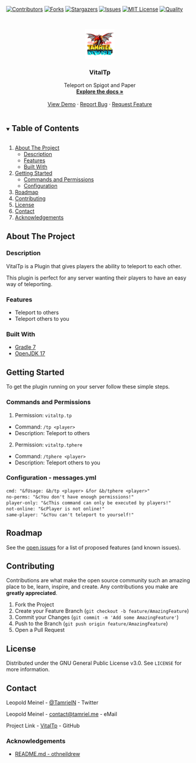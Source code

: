 <!-- PROJECT SHIELDS -->
[![Contributors][contributors-shield]][contributors-url]
[![Forks][forks-shield]][forks-url]
[![Stargazers][stars-shield]][stars-url]
[![Issues][issues-shield]][issues-url]
[![MIT License][license-shield]][license-url]
[![Quality][quality-shield]][quality-url]

<!-- PROJECT LOGO -->
<!--suppress ALL -->
<br />
<p align="center">
  <a href="https://github.com/TamrielNetwork/VitalTp">
    <img src="images/logo.png" alt="Logo" width="80" height="80">
  </a>

<h3 align="center">VitalTp</h3>

  <p align="center">
    Teleport on Spigot and Paper
    <br />
    <a href="https://github.com/TamrielNetwork/VitalTp"><strong>Explore the docs »</strong></a>
    <br />
    <br />
    <a href="https://github.com/TamrielNetwork/VitalTp">View Demo</a>
    ·
    <a href="https://github.com/TamrielNetwork/VitalTp/issues">Report Bug</a>
    ·
    <a href="https://github.com/TamrielNetwork/VitalTp/issues">Request Feature</a>
  </p>

<!-- TABLE OF CONTENTS -->
<details open="open">
  <summary><h2 style="display: inline-block">Table of Contents</h2></summary>
  <ol>
    <li>
      <a href="#about-the-project">About The Project</a>
      <ul>
        <li><a href="#description">Description</a></li>
        <li><a href="#features">Features</a></li>
        <li><a href="#built-with">Built With</a></li>
      </ul>
    </li>
    <li>
      <a href="#getting-started">Getting Started</a>
      <ul>
        <li><a href="#commands-and-permissions">Commands and Permissions</a></li>
        <li><a href="#configuration - messages.yml">Configuration</a></li>
      </ul>
    </li>
    <li><a href="#roadmap">Roadmap</a></li>
    <li><a href="#contributing">Contributing</a></li>
    <li><a href="#license">License</a></li>
    <li><a href="#contact">Contact</a></li>
    <li><a href="#acknowledgements">Acknowledgements</a></li>
  </ol>
</details>

<!-- ABOUT THE PROJECT -->

## About The Project

### Description

VitalTp is a Plugin that gives players the ability to teleport to each other.

This plugin is perfect for any server wanting their players to have an easy way of teleporting.

### Features

* Teleport to others
* Teleport others to you

### Built With

* [Gradle 7](https://docs.gradle.org/7.4/release-notes.html)
* [OpenJDK 17](https://openjdk.java.net/projects/jdk/17/)

<!-- GETTING STARTED -->

## Getting Started

To get the plugin running on your server follow these simple steps.

### Commands and Permissions

1. Permission: `vitaltp.tp`

* Command: `/tp <player>`
* Description: Teleport to others

2. Permission: `vitaltp.tphere`

* Command: `/tphere <player>`
* Description: Teleport others to you

### Configuration - messages.yml

```
cmd: "&fUsage: &b/tp <player> &for &b/tphere <player>"
no-perms: "&cYou don't have enough permissions!"
player-only: "&cThis command can only be executed by players!"
not-online: "&cPlayer is not online!"
same-player: "&cYou can't teleport to yourself!"
```

<!-- ROADMAP -->

## Roadmap

See the [open issues](https://github.com/TamrielNetwork/VitalTp/issues) for a list of proposed features (and known
issues).

<!-- CONTRIBUTING -->

## Contributing

Contributions are what make the open source community such an amazing place to be, learn, inspire, and create. Any
contributions you make are **greatly appreciated**.

1. Fork the Project
2. Create your Feature Branch (`git checkout -b feature/AmazingFeature`)
3. Commit your Changes (`git commit -m 'Add some AmazingFeature'`)
4. Push to the Branch (`git push origin feature/AmazingFeature`)
5. Open a Pull Request

<!-- LICENSE -->

## License

Distributed under the GNU General Public License v3.0. See `LICENSE` for more information.

<!-- CONTACT -->

## Contact

Leopold Meinel - [@TamrielN](https://twitter.com/TamrielN) - Twitter

Leopold Meinel - [contact@tamriel.me](mailto:contact@tamriel.me) - eMail

Project Link - [VitalTp](https://github.com/TamrielNetwork/VitalTp) - GitHub

<!-- ACKNOWLEDGEMENTS -->

### Acknowledgements

* [README.md - othneildrew](https://github.com/othneildrew/Best-README-Template)

<!-- MARKDOWN LINKS & IMAGES -->

[contributors-shield]: https://img.shields.io/github/contributors-anon/TamrielNetwork/VitalTp?style=for-the-badge

[contributors-url]: https://github.com/TamrielNetwork/VitalTp/graphs/contributors

[forks-shield]: https://img.shields.io/github/forks/TamrielNetwork/VitalTp?label=Forks&style=for-the-badge

[forks-url]: https://github.com/TamrielNetwork/VitalTp/network/members

[stars-shield]: https://img.shields.io/github/stars/TamrielNetwork/VitalTp?style=for-the-badge

[stars-url]: https://github.com/TamrielNetwork/VitalTp/stargazers

[issues-shield]: https://img.shields.io/github/issues/TamrielNetwork/VitalTp?style=for-the-badge

[issues-url]: https://github.com/TamrielNetwork/VitalTp/issues

[license-shield]: https://img.shields.io/github/license/TamrielNetwork/VitalTp?style=for-the-badge

[license-url]: https://github.com/TamrielNetwork/VitalTp/blob/main/LICENSE

[quality-shield]: https://img.shields.io/codefactor/grade/github/TamrielNetwork/VitalTp?style=for-the-badge

[quality-url]: https://www.codefactor.io/repository/github/TamrielNetwork/VitalTp
